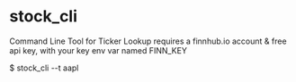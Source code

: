 # stock_cli
Command Line Tool for Ticker Lookup requires a finnhub.io account & free api key, with your key env var named FINN_KEY


$ stock_cli --t aapl

